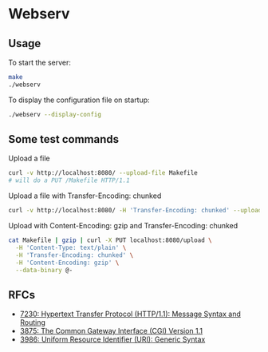 # Webserv

## Usage

To start the server:
```sh
make
./webserv
```

To display the configuration file on startup:
```sh
./webserv --display-config
```

## Some test commands

Upload a file
```sh
curl -v http://localhost:8080/ --upload-file Makefile
# will do a PUT /Makefile HTTP/1.1
```

Upload a file with Transfer-Encoding: chunked
```sh
curl -v http://localhost:8080/ -H 'Transfer-Encoding: chunked' --upload-file Makefile
```

Upload with Content-Encoding: gzip and Transfer-Encoding: chunked
```sh
cat Makefile | gzip | curl -X PUT localhost:8080/upload \
  -H 'Content-Type: text/plain' \
  -H 'Transfer-Encoding: chunked' \
  -H 'Content-Encoding: gzip' \
  --data-binary @-
```

## RFCs

- [7230: Hypertext Transfer Protocol (HTTP/1.1): Message Syntax and Routing](https://tools.ietf.org/html/rfc7230)
- [3875: The Common Gateway Interface (CGI) Version 1.1](https://tools.ietf.org/html/rfc3875)
- [3986: Uniform Resource Identifier (URI): Generic Syntax](https://tools.ietf.org/html/rfc3986)
